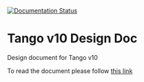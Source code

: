 [![Documentation Status](https://readthedocs.org/projects/tango-v10-design-doc/badge/?version=latest)](http://tango-v10-design-doc.readthedocs.io/en/latest/?badge=latest)

# Tango v10 Design Doc

Design document for Tango v10

To read the document please follow [this link](https://readthedocs.org/projects/tango-v10-design-doc/badge/?version=latest)
